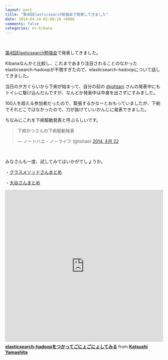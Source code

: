 ```yaml
---
layout: post
title: "第4回Elasticsearch勉強会で発表してきました"
date: 2014-04-24 02:00:10 +0900
comments: false
categories: es-kibana
---
```

<!-- more -->
<br/>

<a href="http://elasticsearch.doorkeeper.jp/events/8865">第4回Elasticsearch勉強会</a>で発表してきました。
<br/>

Kibanaなんかと比較し、これまであまり注目されることのなかったelasticsearch-hadoopが不憫すぎたので、elasticsearch-hadoopについて話してきました。
<br/>

当日の夕方ぐらいから下痢が始まって、自分の前の <a href="https://twitter.com/johtani">@johtani</a> さんの発表中にもトイレに駆け込んだんですが、なんとか発表中は中身を出さずにすみました。

100人を超える参加者だったので、緊張するかなーとおもっていましたが、下痢でそれどこではなかったので、力が抜けていいかんじに発表できました。

ちなみにこれを下痢駆動発表と呼ぶらしいです。

<blockquote class="twitter-tweet" lang="ja"><p>下痢かつさんの下痢駆動発表</p>&mdash; ノートハエ・ノーライフ (@tohae) <a href="https://twitter.com/tohae/statuses/458516157683601408">2014, 4月 22</a></blockquote>
<script async src="//platform.twitter.com/widgets.js" charset="utf-8"></script>
<br/>

みなさんも一度、試してみてはいかがでしょうか。
<br/>

・<a href="http://dev.classmethod.jp/server-side/4th-elasticsearchjp/">クラスメソッドさんまとめ</a>

・<a href="http://blog.johtani.info/blog/2014/04/21/hold-on-4th-elasticsearch-jp/">大谷さんまとめ</a>
<br/>

<iframe src="http://www.slideshare.net/slideshow/embed_code/33755795" width="597" height="486" frameborder="0" marginwidth="0" marginheight="0" scrolling="no" style="border:1px solid #CCC; border-width:1px 1px 0; margin-bottom:5px; max-width: 100%;" allowfullscreen> </iframe> <div style="margin-bottom:5px"> <strong> <a href="https://www.slideshare.net/yamakatu/elasticsearchhadoop" title="elasticsearch-hadoopをつかってごにょごにょしてみる" target="_blank">elasticsearch-hadoopをつかってごにょごにょしてみる</a> </strong> from <strong><a href="http://www.slideshare.net/yamakatu" target="_blank">Katsushi Yamashita</a></strong> </div>
